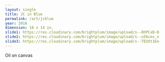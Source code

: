 ```yaml
---
layout: single
title: JC in Blue
permalink: /art/jcblue
year: 2016
dimension: 18 x 14 in.
slide1: https://res.cloudinary.com/brightplum/image/upload/s--0hPCxD-D--/c_scale,q_jpegmini,w_800/v1493571523/ashleyjan/JC_bosuez.jpg
slide2: https://res.cloudinary.com/brightplum/image/upload/s--u5bcex_n--/t_1200x800/v1493571505/ashleyjan/JC-crop_top_eprzxo.jpg
slide3: https://res.cloudinary.com/brightplum/image/upload/s--TEUXt1Eo--/t_1200x800/v1493571510/ashleyjan/JC-Jacket_nbkpjp.jpg
---
```


Oil on canvas
